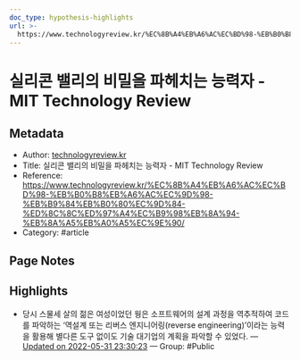 ```yaml
---
doc_type: hypothesis-highlights
url: >-
  https://www.technologyreview.kr/%EC%8B%A4%EB%A6%AC%EC%BD%98-%EB%B0%B8%EB%A6%AC%EC%9D%98-%EB%B9%84%EB%B0%80%EC%9D%84-%ED%8C%8C%ED%97%A4%EC%B9%98%EB%8A%94-%EB%8A%A5%EB%A0%A5%EC%9E%90/
---
```


# 실리콘 밸리의 비밀을 파헤치는 능력자 - MIT Technology Review

## Metadata
- Author: [technologyreview.kr]()
- Title: 실리콘 밸리의 비밀을 파헤치는 능력자 - MIT Technology Review
- Reference: https://www.technologyreview.kr/%EC%8B%A4%EB%A6%AC%EC%BD%98-%EB%B0%B8%EB%A6%AC%EC%9D%98-%EB%B9%84%EB%B0%80%EC%9D%84-%ED%8C%8C%ED%97%A4%EC%B9%98%EB%8A%94-%EB%8A%A5%EB%A0%A5%EC%9E%90/
- Category: #article

## Page Notes
## Highlights
- 당시 스물세 살의 젊은 여성이었던 웡은 소프트웨어의 설계 과정을 역추적하여 코드를 파악하는 ‘역설계 또는 리버스 엔지니어링(reverse engineering)’이라는 능력을 활용해 별다른 도구 없이도 기술 대기업의 계획을 파악할 수 있었다. — [Updated on 2022-05-31 23:30:23](https://hyp.is/NLqR0ODuEeyrrV86WILxfg/www.technologyreview.kr/%EC%8B%A4%EB%A6%AC%EC%BD%98-%EB%B0%B8%EB%A6%AC%EC%9D%98-%EB%B9%84%EB%B0%80%EC%9D%84-%ED%8C%8C%ED%97%A4%EC%B9%98%EB%8A%94-%EB%8A%A5%EB%A0%A5%EC%9E%90/) — Group: #Public



